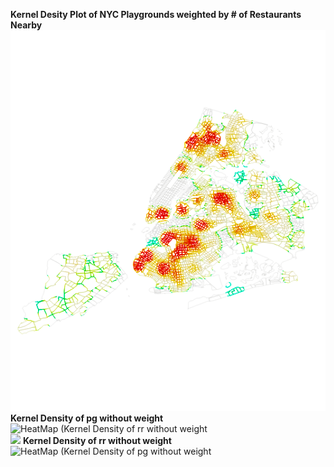 **Kernel Desity Plot of NYC Playgrounds weighted by # of Restaurants Nearby**
![Kernel Desity Plot of NYC Playgrounds weighted by # of Restaurants Nearby](/Plot/KD005_1.png)<br/>
**Kernel Density of pg without weight**
![HeatMap (Kernel Density of rr without weight](.../Plot/PointPlot_pg&rr_2.png)<br/>
![](../Plot/PointPlot_pg&rr.png)
**Kernel Density of rr without weight**
![HeatMap (Kernel Density of pg without weight](../Plot/HeatMap_pg_no_weights.png)<br/>
